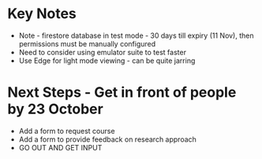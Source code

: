 # Key Notes
- Note - firestore database in test mode - 30 days till expiry (11 Nov), then permissions must be manually configured
- Need to consider using emulator suite to test faster
- Use Edge for light mode viewing - can be quite jarring

# Next Steps - Get in front of people by 23 October
- Add a form to request course
- Add a form to provide feedback on research approach
- GO OUT AND GET INPUT

